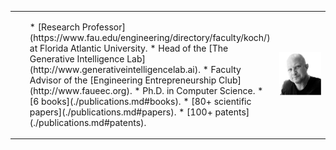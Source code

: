 


<table width="100%" border="0">
<tr>
<td width="60%">

<ul>
* [Research Professor](https://www.fau.edu/engineering/directory/faculty/koch/) at Florida Atlantic University.
* Head of the [The Generative Intelligence Lab](http://www.generativeintelligencelab.ai).
* Faculty Advisor of the [Engineering Entrepreneurship Club](http://www.faueec.org).
* Ph.D. in Computer Science.
* [6 books](./publications.md#books).
* [80+ scientific papers](./publications.md#papers).
* [100+ patents](./publications.md#patents).

</td>
<td width="40%">
<img src="./images/fkoch-headshot.png" width="100">
</td>
</tr>
</table>

